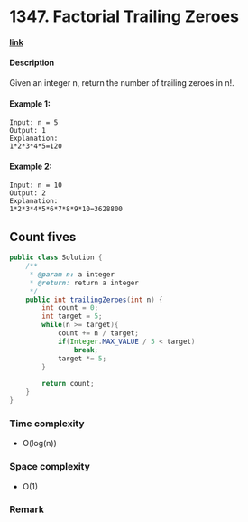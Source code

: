 # 1347. Factorial Trailing Zeroes

#### [link](https://www.lintcode.com/problem/factorial-trailing-zeroes/description/)

#### Description
Given an integer n, return the number of trailing zeroes in n!.

#### Example 1:
```
Input: n = 5
Output: 1
Explanation:
1*2*3*4*5=120
```
#### Example 2:
```
Input: n = 10
Output: 2
Explanation:
1*2*3*4*5*6*7*8*9*10=3628800
```

## Count fives
```java
public class Solution {
    /**
     * @param n: a integer
     * @return: return a integer
     */
    public int trailingZeroes(int n) {
        int count = 0;
        int target = 5;
        while(n >= target){
            count += n / target;
            if(Integer.MAX_VALUE / 5 < target)
                break;
            target *= 5;
        }
        
        return count;
    }
}
```
### Time complexity
* O(log(n))
### Space complexity
* O(1)
### Remark